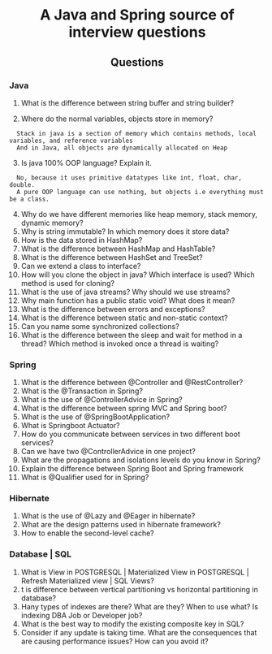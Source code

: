 <h1 align="center">A Java and Spring source of interview questions</h1>

<h2 align="center">Questions</h2>

### Java
1. What is the difference between string buffer and string builder?  

2. Where do the normal variables, objects store in memory?
```
  Stack in java is a section of memory which contains methods, local variables, and reference variables
  And in Java, all objects are dynamically allocated on Heap
```

3. Is java 100% OOP language? Explain it.
```
  No, because it uses primitive datatypes like int, float, char, double. 
  A pure OOP language can use nothing, but objects i.e everything must be a class. 
```

4. Why do we have different memories like heap memory, stack memory, dynamic memory?
5. Why is string immutable? In which memory does it store data?
6. How is the data stored in HashMap?
7. What is the difference between HashMap and HashTable?
8. What is the difference between HashSet and TreeSet?
9. Can we extend a class to interface?
10. How will you clone the object in java? Which interface is used? Which method is used for cloning?
12. What is the use of java streams? Why should we use streams?
13. Why main function has a public static void? What does it mean?
14. What is the difference between errors and exceptions?
15. What is the difference between static and non-static context?
16. Can you name some synchronized collections?
17. What is the difference between the sleep and wait for method in a thread? Which method is invoked once a thread is waiting?

### Spring
1. What is the difference between @Controller and @RestController?
2. What is the @Transaction in Spring?
3. What is the use of @ControllerAdvice in Spring?
4. What is the difference between spring MVC and Spring boot?
5. What is the use of @SpringBootApplication?
6. What is Springboot Actuator?
7. How do you communicate between services in two different boot services?
8. Can we have two @ControllerAdvice in one project?
9. What are the propagations and isolations levels do you know in Spring?
10. Explain the difference between Spring Boot and Spring framework
11. What is @Qualifier used for in Spring?

### Hibernate
1.  What is the use of @Lazy and @Eager in hibernate?
2. What are the design patterns used in hibernate framework?
3. How to enable the second-level cache?

### Database | SQL
1. What is View in POSTGRESQL | Materialized View in POSTGRESQL | Refresh Materialized view | SQL Views?
2. t is difference between vertical partitioning vs horizontal partitioning in database?
3. Hany types of indexes are there? What are they? When to use what? Is indexing DBA Job or Developer job?
4. What is the best way to modify the existing composite key in SQL?
5. Consider if any update is taking time. What are the consequences that are causing performance issues? How can you avoid it?
